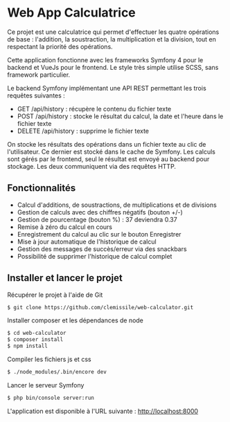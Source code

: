 
# Web App Calculatrice

Ce projet est une calculatrice qui permet d'effectuer les quatre opérations de base : l'addition, la soustraction, la multiplication et la division, tout en respectant la priorité des opérations.

Cette application fonctionne avec les frameworks Symfony 4 pour le backend et VueJs pour le frontend. Le style très simple utilise SCSS, sans framework particulier.

Le backend Symfony implémentant une API REST permettant les trois requêtes suivantes :
* GET       /api/history : récupère le contenu du fichier texte
* POST      /api/history : stocke le résultat du calcul, la date et l'heure dans le fichier texte
* DELETE    /api/history : supprime le fichier texte

On stocke les résultats des opérations dans un fichier texte au clic de l'utilisateur. Ce dernier est stocké dans le cache de Symfony. Les calculs sont gérés par le frontend, seul le résultat est envoyé au backend pour stockage. Les deux communiquent via des requêtes HTTP.

## Fonctionnalités

* Calcul d'additions, de soustractions, de multiplications et de divisions
* Gestion de calculs avec des chiffres négatifs (bouton +/-)
* Gestion de pourcentage (bouton %) : 37 deviendra 0.37
* Remise à zéro du calcul en cours
* Enregistrement du calcul au clic sur le bouton Enregistrer
* Mise à jour automatique de l'historique de calcul
* Gestion des messages de succès/erreur via des snackbars
* Possibilité de supprimer l'historique de calcul complet


## Installer et lancer le projet

Récupérer le projet à l'aide de Git

```sh
$ git clone https://github.com/clemissile/web-calculator.git
```

Installer composer et les dépendances de node

```sh
$ cd web-calculator
$ composer install
$ npm install
```

Compiler les fichiers js et css

```sh
$ ./node_modules/.bin/encore dev 
```

Lancer le serveur Symfony

```sh
$ php bin/console server:run
```
L'application est disponible à l'URL suivante : [http://localhost:8000](http://localhost:8000)
